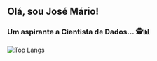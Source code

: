 ## Olá, sou José Mário!

### Um aspirante a Cientista de Dados... 🕵️📊

![Top Langs](https://github-readme-stats.vercel.app/api/top-langs/?username=MarioJOP&layout=compact&theme=tokyonight)
